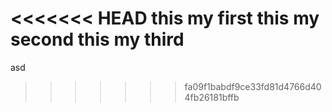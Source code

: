 <<<<<<< HEAD
this my first
this my second
this my third
=======
asd
>>>>>>> fa09f1babdf9ce33fd81d4766d404fb26181bffb
